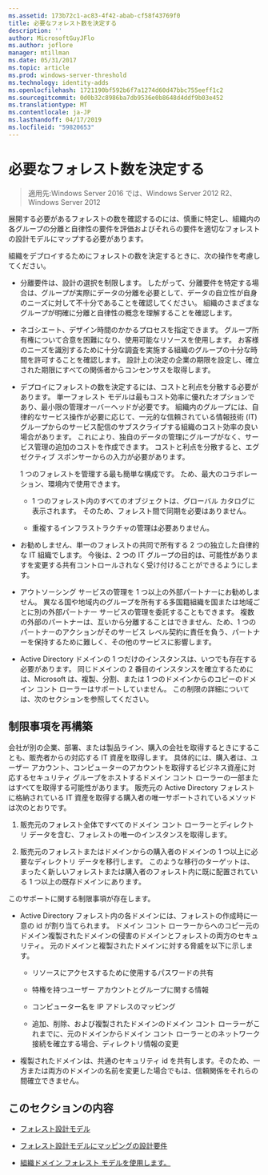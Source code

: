 ```yaml
---
ms.assetid: 173b72c1-ac83-4f42-abab-cf58f43769f0
title: 必要なフォレスト数を決定する
description: ''
author: MicrosoftGuyJFlo
ms.author: joflore
manager: mtillman
ms.date: 05/31/2017
ms.topic: article
ms.prod: windows-server-threshold
ms.technology: identity-adds
ms.openlocfilehash: 1721190bf592b6f7a1274d60d47bbc755eeff1c2
ms.sourcegitcommit: 0d0b32c8986ba7db9536e0b8648d4ddf9b03e452
ms.translationtype: MT
ms.contentlocale: ja-JP
ms.lasthandoff: 04/17/2019
ms.locfileid: "59820653"
---
```

# <a name="determining-the-number-of-forests-required"></a>必要なフォレスト数を決定する

>適用先:Windows Server 2016 では、Windows Server 2012 R2、Windows Server 2012

展開する必要があるフォレストの数を確認するのには、慎重に特定し、組織内の各グループの分離と自律性の要件を評価およびそれらの要件を適切なフォレストの設計モデルにマップする必要があります。  
  
組織をデプロイするためにフォレストの数を決定するときに、次の操作を考慮してください。  
  
-   分離要件は、設計の選択を制限します。 したがって、分離要件を特定する場合は、グループが実際にデータの分離を必要として、データの自立性が自身のニーズに対して不十分であることを確認してください。 組織のさまざまなグループが明確に分離と自律性の概念を理解することを確認します。  
  
-   ネゴシエート、デザイン時間のかかるプロセスを指定できます。 グループ所有権について合意を困難になり、使用可能なリソースを使用します。 お客様のニーズを識別するために十分な調査を実施する組織のグループの十分な時間を許可することを確認します。 設計上の決定の企業の期限を設定し、確立された期限にすべての関係者からコンセンサスを取得します。  
  
-   デプロイにフォレストの数を決定するには、コストと利点を分散する必要があります。 単一フォレスト モデルは最もコスト効率に優れたオプションであり、最小限の管理オーバーヘッドが必要です。 組織内のグループには、自律的なサービス操作が必要に応じて、一元的な信頼されている情報技術 (IT) グループからのサービス配信のサブスクライブする組織のコスト効率の良い場合があります。 これにより、独自のデータの管理にグループがなく、サービス管理の追加のコストを作成できます。 コストと利点を分散すると、エグゼクティブ スポンサーからの入力が必要があります。  
  
    1 つのフォレストを管理する最も簡単な構成です。 ため、最大のコラボレーション、環境内で使用できます。  
  
    -   1 つのフォレスト内のすべてのオブジェクトは、グローバル カタログに表示されます。 そのため、フォレスト間で同期を必要はありません。  
  
    -   重複するインフラストラクチャの管理は必要ありません。  
  
-   お勧めしません、単一のフォレストの共同で所有する 2 つの独立した自律的な IT 組織でします。 今後は、2 つの IT グループの目的は、可能性がありますを変更する共有コントロールされなく受け付けることができるようにします。  
  
-   アウトソーシング サービスの管理を 1 つ以上の外部パートナーにお勧めしません。 異なる国や地域内のグループを所有する多国籍組織を国または地域ごとに別の外部パートナー サービスの管理を委託することもできます。 複数の外部のパートナーは、互いから分離することはできません、ため、1 つのパートナーのアクションがそのサービス レベル契約に責任を負う、パートナーを保持するために難しく、その他のサービスに影響します。  
  
-   Active Directory ドメインの 1 つだけのインスタンスは、いつでも存在する必要があります。 同じドメインの 2 番目のインスタンスを確立するためには、Microsoft は、複製、分割、または 1 つのドメインからのコピーのドメイン コント ローラーはサポートしていません。 この制限の詳細については、次のセクションを参照してください。  
  
## <a name="restructuring-limitations"></a>制限事項を再構築  
会社が別の企業、部署、または製品ライン、購入の会社を取得するときにすることも、販売者からの対応する IT 資産を取得します。 具体的には、購入者は、ユーザー アカウント、コンピューターのアカウントを取得するビジネス資産に対応するセキュリティ グループをホストするドメイン コント ローラーの一部またはすべてを取得する可能性があります。 販売元の Active Directory フォレストに格納されている IT 資産を取得する購入者の唯一サポートされているメソッドは次のとおりです。  
  
1.  販売元のフォレスト全体ですべてのドメイン コント ローラーとディレクトリ データを含む、フォレストの唯一のインスタンスを取得します。  
  
2.  販売元のフォレストまたはドメインからの購入者のドメインの 1 つ以上に必要なディレクトリ データを移行します。 このような移行のターゲットは、まったく新しいフォレストまたは購入者のフォレスト内に既に配置されている 1 つ以上の既存ドメインにあります。  
  
このサポートに関する制限事項が存在します。  
  
-   Active Directory フォレスト内の各ドメインには、フォレストの作成時に一意の id が割り当てられます。 ドメイン コント ローラーからへのコピー元のドメイン複製されたドメインの侵害のドメインとフォレストの両方のセキュリティ。 元のドメインと複製されたドメインに対する脅威を以下に示します。  
  
    -   リソースにアクセスするために使用するパスワードの共有  
  
    -   特権を持つユーザー アカウントとグループに関する情報  
  
    -   コンピューター名を IP アドレスのマッピング  
  
    -   追加、削除、および複製されたドメインのドメイン コント ローラーがこれまでに、元のドメインからドメイン コント ローラーとのネットワーク接続を確立する場合、ディレクトリ情報の変更  
  
-   複製されたドメインは、共通のセキュリティ id を共有します。そのため、一方または両方のドメインの名前を変更した場合でもは、信頼関係をそれらの間確立できません。  
  
## <a name="in-this-section"></a>このセクションの内容  
  
-   [フォレスト設計モデル](https://technet.microsoft.com/library/cc770439.aspx)  
  
-   [フォレスト設計モデルにマッピングの設計要件](Forest-Design-Models.md)  
  
-   [組織ドメイン フォレスト モデルを使用します。](../../ad-ds/plan/Using-the-Organizational-Domain-Forest-Model.md)  
  


